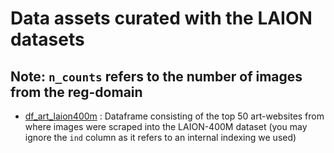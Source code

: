 # Data assets curated with the LAION datasets

## Note: ```n_counts``` refers to the number of images from the reg-domain
- [df_art_laion400m](https://raw.githubusercontent.com/vinayprabhu/artcrawl/main/data/df_art_laion400m.csv) : Dataframe consisting of the top 50 art-websites from where images were scraped into the LAION-400M dataset (you may ignore the ```ind``` column as it refers to an internal indexing we used)
